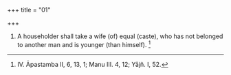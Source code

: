+++
title = "01"

+++
1. A householder shall take a wife (of) equal (caste), who has not belonged to another man and is younger (than himself). [^1] 


[^1]:  IV. Āpastamba II, 6, 13, 1; Manu III. 4, 12; Yājñ. I, 52.
